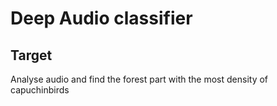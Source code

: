 # Deep Audio classifier

## Target 

Analyse audio and find the forest part with the most density of capuchinbirds
